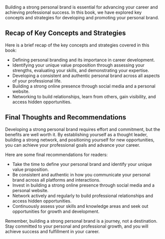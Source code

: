 

Building a strong personal brand is essential for advancing your career and achieving professional success. In this book, we have explored key concepts and strategies for developing and promoting your personal brand.

Recap of Key Concepts and Strategies
------------------------------------

Here is a brief recap of the key concepts and strategies covered in this book:

* Defining personal branding and its importance in career development.
* Identifying your unique value proposition through assessing your strengths, evaluating your skills, and demonstrating your expertise.
* Developing a consistent and authentic personal brand across all aspects of your professional life.
* Building a strong online presence through social media and a personal website.
* Networking to build relationships, learn from others, gain visibility, and access hidden opportunities.

Final Thoughts and Recommendations
----------------------------------

Developing a strong personal brand requires effort and commitment, but the benefits are well worth it. By establishing yourself as a thought leader, building a strong network, and positioning yourself for new opportunities, you can achieve your professional goals and advance your career.

Here are some final recommendations for readers:

* Take the time to define your personal brand and identify your unique value proposition.
* Be consistent and authentic in how you communicate your personal brand across all platforms and interactions.
* Invest in building a strong online presence through social media and a personal website.
* Network actively and regularly to build professional relationships and access hidden opportunities.
* Continuously assess your skills and knowledge areas and seek out opportunities for growth and development.

Remember, building a strong personal brand is a journey, not a destination. Stay committed to your personal and professional growth, and you will achieve success and fulfillment in your career.
